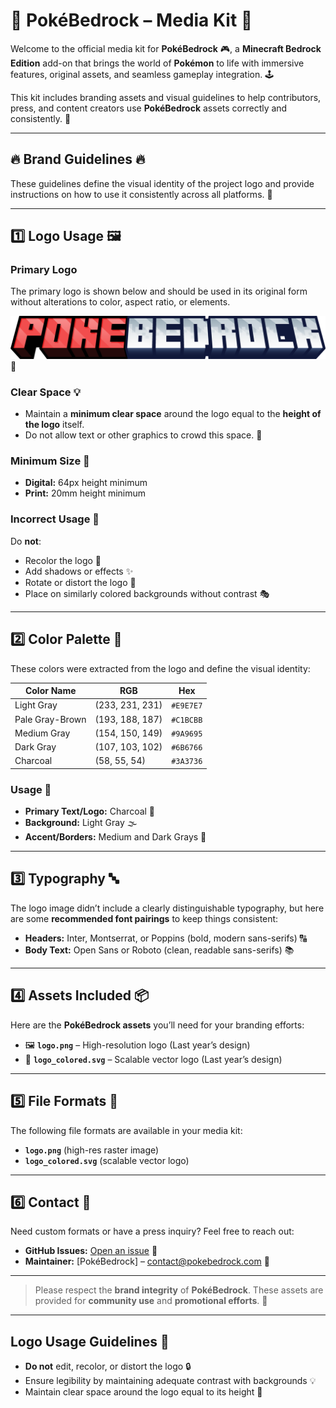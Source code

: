 # 🌟 **PokéBedrock – Media Kit** 🌟

Welcome to the official media kit for **PokéBedrock** 🎮, a **Minecraft Bedrock Edition** add-on that brings the world of **Pokémon** to life with immersive features, original assets, and seamless gameplay integration. 🕹️

This kit includes branding assets and visual guidelines to help contributors, press, and content creators use **PokéBedrock** assets correctly and consistently. 🚀

---

## 🔥 **Brand Guidelines** 🔥

These guidelines define the visual identity of the project logo and provide instructions on how to use it consistently across all platforms. 📐

---

## 1️⃣ **Logo Usage** 🖼️

### **Primary Logo**
The primary logo is shown below and should be used in its original form without alterations to color, aspect ratio, or elements.

![PokéBedrock Logo](Branding/Logos/logo.png) 🎨

### **Clear Space** 💡
- Maintain a **minimum clear space** around the logo equal to the **height of the logo** itself.
- Do not allow text or other graphics to crowd this space. 🧹

### **Minimum Size** 🧐
- **Digital:** 64px height minimum
- **Print:** 20mm height minimum

### **Incorrect Usage** 🚫
Do **not**:
- Recolor the logo 🎨
- Add shadows or effects ✨
- Rotate or distort the logo 🔄
- Place on similarly colored backgrounds without contrast 🎭

---

## 2️⃣ **Color Palette** 🎨

These colors were extracted from the logo and define the visual identity:

| **Color Name**      | **RGB**             | **Hex**   |
|---------------------|---------------------|-----------|
| Light Gray          | (233, 231, 231)     | `#E9E7E7` |
| Pale Gray-Brown     | (193, 188, 187)     | `#C1BCBB` |
| Medium Gray         | (154, 150, 149)     | `#9A9695` |
| Dark Gray           | (107, 103, 102)     | `#6B6766` |
| Charcoal            | (58, 55, 54)        | `#3A3736` |

### Usage 🎨
- **Primary Text/Logo:** Charcoal 🖤
- **Background:** Light Gray 🌫️
- **Accent/Borders:** Medium and Dark Grays 💎

---

## 3️⃣ **Typography** 🔤

The logo image didn’t include a clearly distinguishable typography, but here are some **recommended font pairings** to keep things consistent:

- **Headers:** Inter, Montserrat, or Poppins (bold, modern sans-serifs) 🔠
- **Body Text:** Open Sans or Roboto (clean, readable sans-serifs) 📚

---

## 4️⃣ **Assets Included** 📦

Here are the **PokéBedrock assets** you’ll need for your branding efforts:

- 🖼️ **`logo.png`** – High-resolution logo (Last year’s design)
- 🌟 **`logo_colored.svg`** – Scalable vector logo (Last year’s design)

---

## 5️⃣ **File Formats** 💾

The following file formats are available in your media kit:

- **`logo.png`** (high-res raster image)
- **`logo_colored.svg`** (scalable vector logo)

---

## 6️⃣ **Contact** 📧

Need custom formats or have a press inquiry? Feel free to reach out:

- **GitHub Issues:** [Open an issue](https://github.com/PokeBedrock/media-kit/issues) 🐞
- **Maintainer:** [PokéBedrock] – contact@pokebedrock.com 📩

---

> Please respect the **brand integrity** of **PokéBedrock**. These assets are provided for **community use** and **promotional efforts**. 🙌

---

## Logo Usage Guidelines 📝

- **Do not** edit, recolor, or distort the logo 🔒
- Ensure legibility by maintaining adequate contrast with backgrounds 💡
- Maintain clear space around the logo equal to its height 🎯
